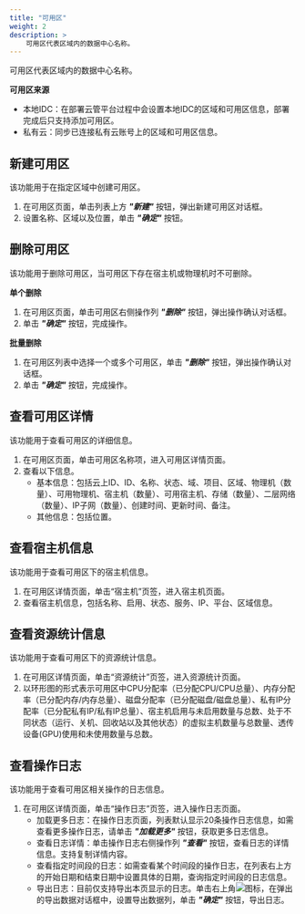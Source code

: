 ```yaml
---
title: "可用区"
weight: 2
description: >
    可用区代表区域内的数据中心名称。
---
```


可用区代表区域内的数据中心名称。

**可用区来源**

- 本地IDC：在部署云管平台过程中会设置本地IDC的区域和可用区信息，部署完成后只支持添加可用区。
- 私有云：同步已连接私有云账号上的区域和可用区信息。

## 新建可用区

该功能用于在指定区域中创建可用区。

1. 在可用区页面，单击列表上方 **_"新建"_** 按钮，弹出新建可用区对话框。
2. 设置名称、区域以及位置，单击 **_"确定"_** 按钮。

## 删除可用区

该功能用于删除可用区，当可用区下存在宿主机或物理机时不可删除。

**单个删除**

1. 在可用区页面，单击可用区右侧操作列 **_"删除"_** 按钮，弹出操作确认对话框。
2. 单击 **_"确定"_** 按钮，完成操作。

**批量删除**

1. 在可用区列表中选择一个或多个可用区，单击 **_"删除"_** 按钮，弹出操作确认对话框。
2. 单击 **_"确定"_** 按钮，完成操作。

## 查看可用区详情

该功能用于查看可用区的详细信息。

1. 在可用区页面，单击可用区名称项，进入可用区详情页面。
2. 查看以下信息。
    - 基本信息：包括云上ID、ID、名称、状态、域、项目、区域、物理机（数量）、可用物理机、宿主机（数量）、可用宿主机、存储（数量）、二层网络（数量）、IP子网（数量）、创建时间、更新时间、备注。
    - 其他信息：包括位置。

## 查看宿主机信息

该功能用于查看可用区下的宿主机信息。

1. 在可用区详情页面，单击“宿主机”页签，进入宿主机页面。
2. 查看宿主机信息，包括名称、启用、状态、服务、IP、平台、区域信息。


## 查看资源统计信息

该功能用于查看可用区下的资源统计信息。

1. 在可用区详情页面，单击“资源统计”页签，进入资源统计页面。
2. 以环形图的形式表示可用区中CPU分配率（已分配CPU/CPU总量）、内存分配率（已分配内存/内存总量）、磁盘分配率（已分配磁盘/磁盘总量）、私有IP分配率（已分配私有IP/私有IP总量）、宿主机启用与未启用数量与总数、处于不同状态（运行、关机、回收站以及其他状态）的虚拟主机数量与总数量、透传设备(GPU)使用和未使用数量与总数。


## 查看操作日志

该功能用于查看可用区相关操作的日志信息。

1. 在可用区详情页面，单击“操作日志”页签，进入操作日志页面。
    - 加载更多日志：在操作日志页面，列表默认显示20条操作日志信息，如需查看更多操作日志，请单击 **_"加载更多"_** 按钮，获取更多日志信息。
    - 查看日志详情：单击操作日志右侧操作列 **_"查看"_** 按钮，查看日志的详情信息。支持复制详情内容。
    - 查看指定时间段的日志：如需查看某个时间段的操作日志，在列表右上方的开始日期和结束日期中设置具体的日期，查询指定时间段的日志信息。
    - 导出日志：目前仅支持导出本页显示的日志。单击右上角![](../../../images/system/download.png)图标，在弹出的导出数据对话框中，设置导出数据列，单击 **_"确定"_** 按钮，导出日志。
